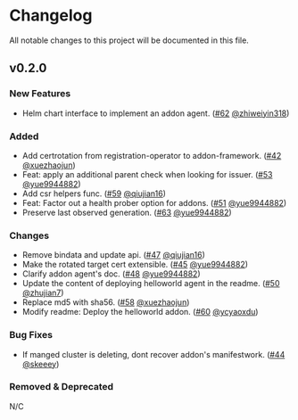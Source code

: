 # Changelog 
All notable changes to this project will be documented in this file.

## v0.2.0

### New Features
* Helm chart interface to implement an addon agent. ([#62](https://github.com/open-cluster-management-io/addon-framework/pull/62) [@zhiweiyin318](https://github.com/zhiweiyin318))

### Added
* Add certrotation from registration-operator to addon-framework. ([#42](https://github.com/open-cluster-management-io/addon-framework/pull/42) [@xuezhaojun](https://github.com/xuezhaojun))
* Feat: apply an additional parent check when looking for issuer. ([#53](https://github.com/open-cluster-management-io/addon-framework/pull/53) [@yue9944882](https://github.com/yue9944882))
* Add csr helpers func. ([#59](https://github.com/open-cluster-management-io/addon-framework/pull/59) [@qiujian16](https://github.com/qiujian16))
* Feat: Factor out a health prober option for addons. ([#51](https://github.com/open-cluster-management-io/addon-framework/pull/51) [@yue9944882](https://github.com/yue9944882))
* Preserve last observed generation. ([#63](https://github.com/open-cluster-management-io/addon-framework/pull/63) [@yue9944882](https://github.com/yue9944882))

### Changes
* Remove bindata and update api. ([#47](https://github.com/open-cluster-management-io/addon-framework/pull/47) [@qiujian16](https://github.com/qiujian16))
* Make the rotated target cert extensible. ([#45](https://github.com/open-cluster-management-io/addon-framework/pull/45) [@yue9944882](https://github.com/yue9944882))
* Clarify addon agent's doc. ([#48](https://github.com/open-cluster-management-io/addon-framework/pull/48) [@yue9944882](https://github.com/yue9944882))
* Update the content of deploying helloworld agent in the readme. ([#50](https://github.com/open-cluster-management-io/addon-framework/pull/50) [@zhujian7](https://github.com/zhujian7))
* Replace md5 with sha56. ([#58](https://github.com/open-cluster-management-io/addon-framework/pull/58) [@xuezhaojun](https://github.com/xuezhaojun))
* Modify readme: Deploy the helloworld addon. ([#60](https://github.com/open-cluster-management-io/addon-framework/pull/60) [@ycyaoxdu](https://github.com/ycyaoxdu))

### Bug Fixes
* If manged cluster is deleting, dont recover addon's manifestwork. ([#44](https://github.com/open-cluster-management-io/addon-framework/pull/44) [@skeeey](https://github.com/skeeey))

### Removed & Deprecated
N/C
